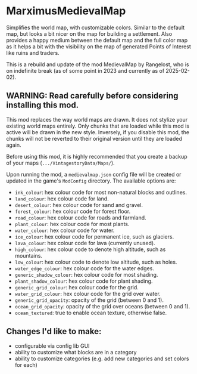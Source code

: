 
# MarximusMedievalMap

Simplifies the world map, with customizable colors. Similar to the default map, but looks a bit nicer on the map for building a settlement. Also provides a happy medium between the default map and the full color map as it helps a bit with the visibility on the map of generated Points of Interest like ruins and traders.

This is a rebuild and update of the mod MedievalMap by  Rangelost, who is on indefinite break (as of some point in 2023 and currently as of 2025-02-02).

 
## WARNING: Read carefully before considering installing this mod.

This mod replaces the way world maps are drawn. It does not stylize your existing world maps entirely. Only chunks that are loaded while this mod is active will be drawn in the new style. Inversely, if you disable this mod, the chunks will not be reverted to their original version until they are loaded again.

Before using this mod, it is highly recommended that you create a backup of your maps (`.../VintagestoryData/Maps/`).

 
Upon running the mod, a `medievalmap.json` config file will be created or updated in the game's `ModConfig` directory. The available options are:

- `ink_colour`: hex colour code for most non-natural blocks and outlines.
- `land_colour`: hex colour code for land.
- `desert_colour`: hex colour code for sand and gravel.
- `forest_colour`: hex colour code for forest floor.
- `road_colour`: hex colour code for roads and farmland.
- `plant_colour`: hex colour code for most plants.
- `water_colour`: hex colour code for water.
- `ice_colour`: hex colour code for permanent ice, such as glaciers.
- `lava_colour`: hex colour code for lava (currently unused).
- `high_colour`: hex colour code to denote high altitude, such as mountains.
- `low_colour`: hex colour code to denote low altitude, such as holes.
- `water_edge_colour`: hex colour code for the water edges.
- `generic_shadow_colour`: hex colour code for most shading.
- `plant_shadow_colour`: hex colour code for plant shading.
- `generic_grid_colour`: hex colour code for the grid.
- `water_grid_colour`: hex colour code for the grid over water.
- `generic_grid_opacity`: opacity of the grid (between 0 and 1).
- `ocean_grid_opacity`: opacity of the grid over oceans (between 0 and 1).
- `ocean_textured`: true to enable ocean texture, otherwise false.

 
 
## Changes I'd like to make:

- configurable via config lib GUI
- ability to customize what blocks are in a category
- ability to customize categories (e.g. add new categories and set colors for each)
